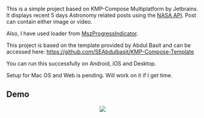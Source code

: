 This is a simple project based on KMP-Compose Multiplatform by Jetbrains. It displays recent 5 days Astronomy related posts using the [NASA API](https://github.com/nasa/apod-api). Post can contain either image or video.  

Also, I have used loader from [MszProgressIndicator](https://github.com/EhsanMsz/MszProgressIndicator/).

This project is based on the template provided by Abdul Basit and can be accessed here:
https://github.com/SEAbdulbasit/KMP-Compose-Template

You can run this successfully on Android, iOS and Desktop.

Setup for Mac OS and Web is pending. Will work on it if I get time.

## Demo

<div align="center">
    <img src="screenshot/apod.gif">
</div>

